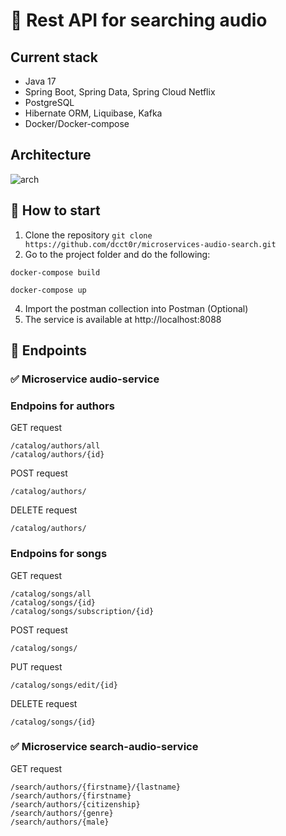 # 🎼 Rest API for searching audio

## Current stack
- Java 17
- Spring Boot, Spring Data, Spring Cloud Netflix
- PostgreSQL
- Hibernate ORM, Liquibase, Kafka
- Docker/Docker-compose

## Architecture
![arch](https://github.com/dcct0r/microservices-audio-search/assets/111187206/ca175a47-62e7-492e-98e0-a96063d8f930)

## 🤖 How to start
1. Clone the repository ```git clone https://github.com/dcct0r/microservices-audio-search.git```
2. Go to the project folder and do the following:
 ```
docker-compose build
```
```
docker-compose up
```
4. Import the postman collection into Postman (Optional)
5. The service is available at http://localhost:8088
## 🚩 Endpoints
### ✅ Microservice audio-service
### Endpoins for authors
GET request
```
/catalog/authors/all
/catalog/authors/{id}
```
POST request
```
/catalog/authors/
```
DELETE request
```
/catalog/authors/
```
### Endpoins for songs
GET request
```
/catalog/songs/all
/catalog/songs/{id}
/catalog/songs/subscription/{id}
```
POST request
```
/catalog/songs/
```
PUT request
```
/catalog/songs/edit/{id}
```
DELETE request
```
/catalog/songs/{id}
```
### ✅ Microservice search-audio-service  
GET request
```
/search/authors/{firstname}/{lastname}
/search/authors/{firstname}
/search/authors/{citizenship}
/search/authors/{genre}
/search/authors/{male}
```
